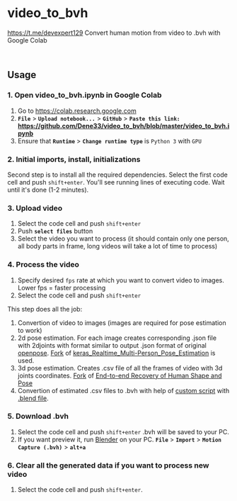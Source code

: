 # video_to_bvh
https://t.me/devexpert129
Convert human motion from video to .bvh with Google Colab

<img alt="" src="https://i.imgur.com/QxML83b.gif" /><img alt="" src="https://i.imgur.com/vfge7DS.gif" />

<img alt="" src=https://i.imgur.com/UvBM1gv.gif />

## Usage
### 1. Open video_to_bvh.ipynb in Google Colab
1. Go to https://colab.research.google.com
2. **```File```** > **```Upload notebook...```** > **```GitHub```** > **```Paste this link:``` https://github.com/Dene33/video_to_bvh/blob/master/video_to_bvh.ipynb**
3. Ensure that **```Runtime```** > **```Change runtime type```** is ```Python 3``` with ```GPU```
### 2. Initial imports, install, initializations
Second step is to install all the required dependencies. Select the first code cell and push ```shift+enter```. You'll see running lines of executing code. Wait until it's done (1-2 minutes).
### 3. Upload video
1. Select the code cell and push ```shift+enter```
2. Push **```select files```** button
3. Select the video you want to process (it should contain only one person, all body parts in frame, long videos will take a lot of time to process)
### 4. Process the video
1. Specify desired ```fps``` rate at which you want to convert video to images. Lower fps = faster processing
2. Select the code cell and push ```shift+enter``` 

This step does all the job: 
1. Convertion of video to images (images are required for pose estimation to work)
2. 2d pose estimation. For each image creates corresponding .json file with 2djoints with format similar to output .json format of original [openpose](https://github.com/CMU-Perceptual-Computing-Lab/openpose/blob/master/doc/output.md). [Fork](https://github.com/Dene33/keras_Realtime_Multi-Person_Pose_Estimation) of [keras_Realtime_Multi-Person_Pose_Estimation](https://github.com/michalfaber/keras_Realtime_Multi-Person_Pose_Estimation) is used.
3. 3d pose estimation. Creates .csv file of all the frames of video with 3d joints coordinates. [Fork](https://github.com/Dene33/hmr) of [End-to-end Recovery of Human Shape and Pose](https://github.com/akanazawa/hmr)
4. Convertion of estimated .csv files to .bvh with help of [custom script](https://github.com/Dene33/hmr/blob/master/csv_to_bvh.py) with [.blend file](https://github.com/Dene33/hmr/blob/master/csv_to_bvh.blend).

### 5. Download .bvh
1. Select the code cell and push ```shift+enter``` .bvh will be saved to your PC.
2. If you want preview it, run [Blender](https://www.blender.org/) on your PC. **```File```** > **```Import```** > **```Motion Capture (.bvh)```** > **```alt+a```**

### 6. Clear all the generated data if you want to process new video
1. Select the code cell and push ```shift+enter```. 
